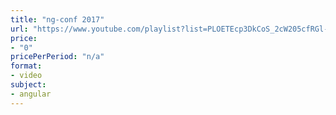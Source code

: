 ```yaml
---
title: "ng-conf 2017"
url: "https://www.youtube.com/playlist?list=PLOETEcp3DkCoS_2cW205cfRGl-Xp5jw4K"
price: 
- "0"
pricePerPeriod: "n/a"
format: 
- video
subject: 
- angular
---
```

